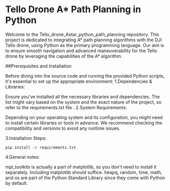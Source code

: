 # Tello Drone A* Path Planning in Python
Welcome to the Tello_drone_Astar_python_path_planning repository. This project is dedicated to integrating A* path planning algorithms with the DJI Tello drone, using Python as the primary programming language. Our aim is to ensure smooth navigation and advanced maneuverability for the Tello drone by leveraging the capabilities of the A* algorithm.


##Prerequisites and Installation


Before diving into the source code and running the provided Python scripts, it's essential to set up the appropriate environment:
1.Dependencies & Libraries:

Ensure you've installed all the necessary libraries and dependencies. The list might vary based on the system and the exact nature of the project, so refer to the requirements.txt file .
2.System Requirements:

Depending on your operating system and its configuration, you might need to install certain libraries or tools in advance. We recommend checking the compatibility and versions to avoid any runtime issues.

3.Installation Steps: 

```
pip install -r requirements.txt
```
4.General notes:

mpl_toolkits is actually a part of matplotlib, so you don't need to install it separately. Including matplotlib should suffice.
heapq, random, time, math, and os are part of the Python Standard Library since they come with Python by default.
